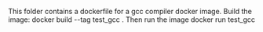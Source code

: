 This folder contains a dockerfile for a gcc compiler docker image.
Build the image:
	docker build --tag test_gcc .
Then run the image
	docker run test_gcc
